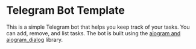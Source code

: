 # Telegram Bot Template

This is a simple Telegram bot that helps you keep track of your tasks. You can add, remove, and list tasks. 
The bot is built using the [aiogram and aiogram_dialog]() library.

